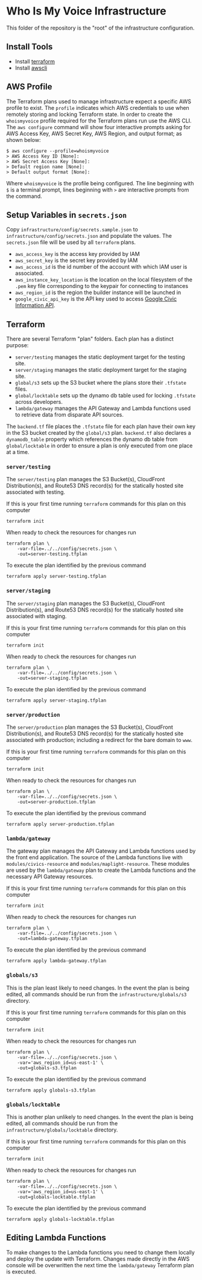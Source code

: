 # Who Is My Voice Infrastructure

This folder of the repository is the "root" of the infrastructure
configuration.

## Install Tools

* Install [terraform][tf]
* Install [awscli][awscli]

## AWS Profile

The Terraform plans used to manage infrastructure expect a specific AWS profile
to exist.  The `profile` indicates which AWS credentials to use when remotely
storing and locking Terraform state. In order to create the `whoismyvoice`
profile required for the Terraform plans run use the AWS CLI. The `aws
configure` command will show four interactive prompts asking for AWS Access
Key, AWS Secret Key, AWS Region, and output format; as shown below:

    $ aws configure --profile=whoismyvoice
    > AWS Access Key ID [None]:
    > AWS Secret Access Key [None]:
    > Default region name [None]:
    > Default output format [None]:

Where `whoismyvoice` is the profile being configured. The line beginning with
`$` is a terminal prompt, lines beginning with `>` are interactive prompts from
the command.

## Setup Variables in `secrets.json`

Copy `infrastructure/config/secrets.sample.json` to
`infrastructure/config/secrets.json` and populate the values. The
`secrets.json` file will be used by all `terraform` plans.

* `aws_access_key` is the access key provided by IAM
* `aws_secret_key` is the secret key provided by IAM
* `aws_access_id` is the id number of the account with which IAM user is
  associated.
* `aws_instance_key_location` is the location on the local filesystem of the
  `.pem` key file corresponding to the keypair for connecting to instances
* `aws_region_id` is the region the builder instance will be launched in
* `google_civic_api_key` is the API key used to access [Google Civic
  Information API][gcvi].

## Terraform

There are several Terraform "plan" folders. Each plan has a distinct purpose:

* `server/testing` manages the static deployment target for the testing site.
* `server/staging` manages the static deployment target for the staging site.
* `global/s3` sets up the S3 bucket where the plans store their `.tfstate`
  files.
* `global/locktable` sets up the dynamo db table used for locking `.tfstate`
  across developers.
* `lambda/gateway` manages the API Gateway and Lambda functions used to
  retrieve data from disparate API sources.

The `backend.tf` file places the `.tfstate` file for each plan have their own
key in the S3 bucket created by the `global/s3` plan. `backend.tf` also
declares a `dynamodb_table` property which references the dynamo db table from
`global/locktable` in order to ensure a plan is only executed from one place at
a time.

### `server/testing`

The `server/testing` plan manages the S3 Bucket(s), CloudFront Distribution(s),
and Route53 DNS record(s) for the statically hosted site associated with
testing.

If this is your first time running `terraform` commands for this plan on this
computer

    terraform init

When ready to check the resources for changes run

    terraform plan \
        -var-file=../../config/secrets.json \
        -out=server-testing.tfplan

To execute the plan identified by the previous command

    terraform apply server-testing.tfplan

### `server/staging`

The `server/staging` plan manages the S3 Bucket(s), CloudFront Distribution(s),
and Route53 DNS record(s) for the statically hosted site associated with
staging.

If this is your first time running `terraform` commands for this plan on this
computer

    terraform init

When ready to check the resources for changes run

    terraform plan \
        -var-file=../../config/secrets.json \
        -out=server-staging.tfplan

To execute the plan identified by the previous command

    terraform apply server-staging.tfplan

### `server/production`

The `server/production` plan manages the S3 Bucket(s), CloudFront
Distribution(s), and Route53 DNS record(s) for the statically hosted site
associated with production; including a redirect for the bare domain to `www`.

If this is your first time running `terraform` commands for this plan on this
computer

    terraform init

When ready to check the resources for changes run

    terraform plan \
        -var-file=../../config/secrets.json \
        -out=server-production.tfplan

To execute the plan identified by the previous command

    terraform apply server-production.tfplan

### `lambda/gateway`

The gateway plan manages the API Gateway and Lambda functions used by the front
end application. The source of the Lambda functions live with
`modules/civics-resource` and `modules/maplight-resource`. These modules are
used by the `lambda/gateway` plan to create the Lambda functions and the
necessary API Gateway resources.

If this is your first time running `terraform` commands for this plan on this
computer

    terraform init

When ready to check the resources for changes run

    terraform plan \
        -var-file=../../config/secrets.json \
        -out=lambda-gateway.tfplan

To execute the plan identified by the previous command

    terraform apply lambda-gateway.tfplan

### `globals/s3`

This is the plan least likely to need changes. In the event the plan is being
edited, all commands should be run from the `infrastructure/globals/s3`
directory.

If this is your first time running `terraform` commands for this plan on this
computer

    terraform init

When ready to check the resources for changes run

    terraform plan \
        -var-file=../../config/secrets.json \
        -var='aws_region_id=us-east-1' \
        -out=globals-s3.tfplan

To execute the plan identified by the previous command

    terraform apply globals-s3.tfplan

### `globals/locktable`

This is another plan unlikely to need changes. In the event the plan is being
edited, all commands should be run from the `infrastructure/globals/locktable`
directory.

If this is your first time running `terraform` commands for this plan on this
computer

    terraform init

When ready to check the resources for changes run

    terraform plan \
        -var-file=../../config/secrets.json \
        -var='aws_region_id=us-east-1' \
        -out=globals-locktable.tfplan

To execute the plan identified by the previous command

    terraform apply globals-locktable.tfplan

## Editing Lambda Functions

To make changes to the Lambda functions you need to change them locally and
deploy the update with Terraform. Changes made directly in the AWS console will
be overwritten the next time the `lambda/gateway` Terraform plan is executed.


[awscli]: https://aws.amazon.com/cli/
[gcvi]: https://developers.google.com/civic-information/docs/v2/representatives/representativeInfoByAddress
[tf]: https://www.terraform.io
